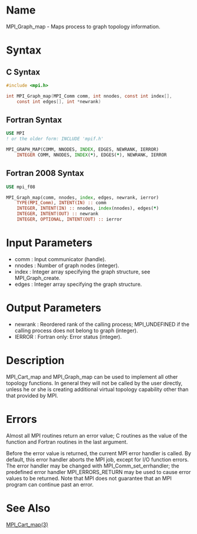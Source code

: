 # Name

MPI_Graph_map  - Maps process to graph topology information.

# Syntax

## C Syntax

```c
#include <mpi.h>

int MPI_Graph_map(MPI_Comm comm, int nnodes, const int index[],
    const int edges[], int *newrank)
```


## Fortran Syntax

```fortran
USE MPI
! or the older form: INCLUDE 'mpif.h'

MPI_GRAPH_MAP(COMM, NNODES, INDEX, EDGES, NEWRANK, IERROR)
    INTEGER	COMM, NNODES, INDEX(*), EDGES(*), NEWRANK, IERROR
```


## Fortran 2008 Syntax

```fortran
USE mpi_f08

MPI_Graph_map(comm, nnodes, index, edges, newrank, ierror)
    TYPE(MPI_Comm), INTENT(IN) :: comm
    INTEGER, INTENT(IN) :: nnodes, index(nnodes), edges(*)
    INTEGER, INTENT(OUT) :: newrank
    INTEGER, OPTIONAL, INTENT(OUT) :: ierror
```


# Input Parameters

* comm : Input communicator (handle).
* nnodes : Number of graph nodes (integer).
* index : Integer array specifying the graph structure, see
MPI_Graph_create.
* edges : Integer array specifying the graph structure.

# Output Parameters

* newrank : Reordered rank of the calling process; MPI_UNDEFINED if the calling
process does not belong to graph (integer).
* IERROR : Fortran only: Error status (integer).



# Description

MPI_Cart_map and MPI_Graph_map can be used to implement all other
topology functions. In general they will not be called by the user
directly, unless he or she is creating additional virtual topology
capability other than that provided by MPI.

# Errors

Almost all MPI routines return an error value; C routines as the value
of the function and Fortran routines in the last argument.

Before the error value is returned, the current MPI error handler is
called. By default, this error handler aborts the MPI job, except for
I/O function errors. The error handler may be changed with
MPI_Comm_set_errhandler; the predefined error handler MPI_ERRORS_RETURN
may be used to cause error values to be returned. Note that MPI does not
guarantee that an MPI program can continue past an error.

# See Also

[MPI_Cart_map(3)](MPI_Cart_map.html)
